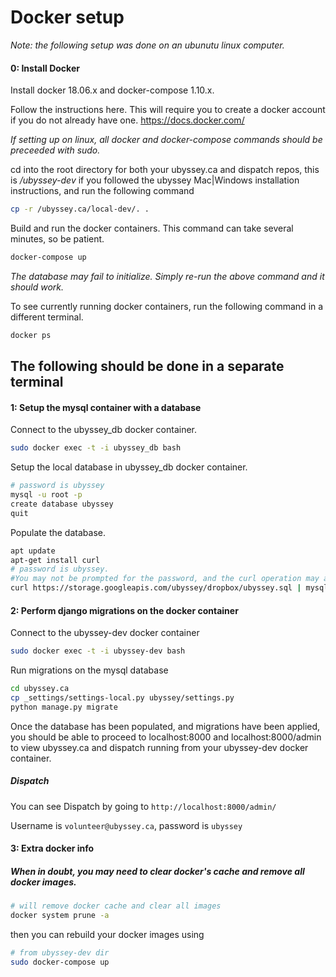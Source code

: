 # Docker setup
*Note: the following setup was done on an ubunutu linux computer.*
#### 0: Install Docker

Install docker 18.06.x and docker-compose 1.10.x.

Follow the instructions here. This will require you to create a docker account if you do not already have one.
https://docs.docker.com/

*If setting up on linux, all docker and docker-compose commands should be preceeded with sudo.*

cd into the root directory for both your ubyssey.ca and dispatch repos, this is */ubyssey-dev* if you followed the ubyssey Mac|Windows installation instructions, and run the following command

```bash
cp -r /ubyssey.ca/local-dev/. .
```

Build and run the docker containers. This command can take several minutes, so be patient.

```bash
docker-compose up
```

*The database may fail to initialize. Simply re-run the above command and it should work.*

To see currently running docker containers, run the following command in a different terminal.
```bash
docker ps
```
## The following should be done in a separate terminal

#### 1: Setup the mysql container with a database

Connect to the ubyssey_db docker container.
```bash
sudo docker exec -t -i ubyssey_db bash
```

Setup the local database in ubyssey_db docker container.
```bash
# password is ubyssey
mysql -u root -p
create database ubyssey
quit
```

Populate the database.
```bash
apt update
apt-get install curl
# password is ubyssey.
#You may not be prompted for the password, and the curl operation may appear to have hanged. Simply type the password and press enter.
curl https://storage.googleapis.com/ubyssey/dropbox/ubyssey.sql | mysql -u root ubyssey -p
```

#### 2: Perform django migrations on the docker container

Connect to the ubyssey-dev docker container

```bash
sudo docker exec -t -i ubyssey-dev bash
```

Run migrations on the mysql database
```bash
cd ubyssey.ca
cp _settings/settings-local.py ubyssey/settings.py
python manage.py migrate
```
Once the database has been populated, and migrations have been applied,
you should be able to proceed to localhost:8000 and localhost:8000/admin
to view ubyssey.ca and dispatch running from your ubyssey-dev docker container.

##### Dispatch

You can see Dispatch by going to `http://localhost:8000/admin/`

Username is `volunteer@ubyssey.ca`, password is `ubyssey`

#### 3: Extra docker info

##### When in doubt, you may need to clear docker's cache and remove all docker images.

```bash
# will remove docker cache and clear all images
docker system prune -a
```
then you can rebuild your docker images using
``` bash
# from ubyssey-dev dir
sudo docker-compose up
```

